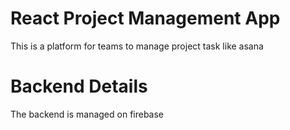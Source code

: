 # React Project Management App
This is a platform for teams to manage project task like asana


# Backend Details
The backend is managed on firebase  

